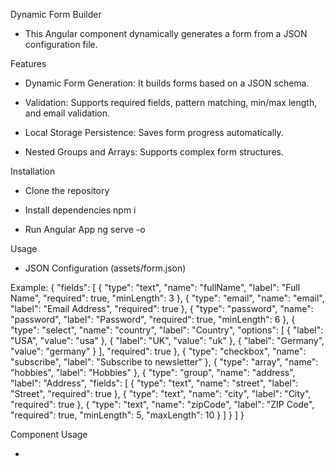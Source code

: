 Dynamic Form Builder

- This Angular component dynamically generates a form from a JSON configuration file.

Features

- Dynamic Form Generation: It builds forms based on a JSON schema.

- Validation: Supports required fields, pattern matching, min/max length, and email validation.

- Local Storage Persistence: Saves form progress automatically.

- Nested Groups and Arrays: Supports complex form structures.


Installation

- Clone the repository
 
- Install dependencies
 npm i

- Run Angular App
 ng serve -o


 Usage

 - JSON Configuration (assets/form.json)
 
 Example:
 {
    "fields": [
      {
        "type": "text",
        "name": "fullName",
        "label": "Full Name",
        "required": true,
        "minLength": 3
      },
      {
        "type": "email",
        "name": "email",
        "label": "Email Address",
        "required": true
      },
      {
        "type": "password",
        "name": "password",
        "label": "Password",
        "required": true,
        "minLength": 6
      },
      {
        "type": "select",
        "name": "country",
        "label": "Country",
        "options": [
          { "label": "USA", "value": "usa" },
          { "label": "UK", "value": "uk" },
          { "label": "Germany", "value": "germany" }
        ],
        "required": true
      },
      {
        "type": "checkbox",
        "name": "subscribe",
        "label": "Subscribe to newsletter"
      },
      {
        "type": "array",
        "name": "hobbies",
        "label": "Hobbies"
      },
      {
        "type": "group",
        "name": "address",
        "label": "Address",
        "fields": [
          {
            "type": "text",
            "name": "street",
            "label": "Street",
            "required": true
          },
          {
            "type": "text",
            "name": "city",
            "label": "City",
            "required": true
          },
          {
            "type": "text",
            "name": "zipCode",
            "label": "ZIP Code",
            "required": true,
            "minLength": 5,
            "maxLength": 10
          }
        ]
      }
    ]
  }
  
  Component Usage
 - <app-dynamic-form></app-dynamic-form>

